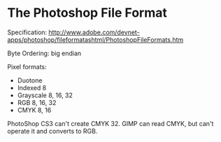 # The Photoshop File Format
Specification: http://www.adobe.com/devnet-apps/photoshop/fileformatashtml/PhotoshopFileFormats.htm

Byte Ordering: big endian

Pixel formats:
* Duotone
* Indexed 8
* Grayscale 8, 16, 32
* RGB 8, 16, 32
* CMYK 8, 16

PhotoShop CS3 can't create CMYK 32.
GIMP can read CMYK, but can't operate it and converts to RGB.

